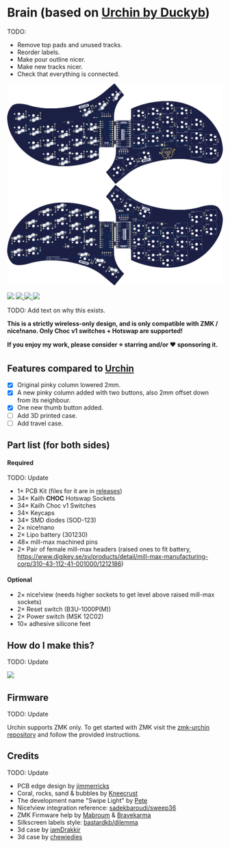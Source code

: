 # Brain (based on [Urchin by Duckyb](https://github.com/duckyb/urchin))

TODO:
- Remove top pads and unused tracks.
- Reorder labels.
- Make pour outline nicer.
- Make new tracks nicer.
- Check that everything is connected.

![PCB Preview](./gallery/main/main-top.png)
![PCB Preview](./gallery/main/main-bottom.png)

<span>
  <img src="https://img.shields.io/github/last-commit/Wesztman/brain?style=flat-square">
  <a href="https://github.com/Wesztman/brain/releases">
    <img src="https://img.shields.io/github/v/release/Wesztman/brain?include_prereleases&color=success&style=flat-square">
    <img src="https://img.shields.io/github/downloads/Wesztman/brain/total?color=success&style=flat-square">
  </a>
  <img src="https://img.shields.io/static/v1?label=license&message=MIT&color=success&style=flat-square">
</span>

TODO: Add text on why this exists.

**This is a strictly wireless-only design, and is only compatible with ZMK / nice!nano. Only Choc v1 switches + Hotswap are supported!**

**If you enjoy my work, please consider ⭐ starring and/or ❤ sponsoring it.**

## Features compared to [Urchin](https://github.com/duckyb/urchin)

- [x] Original pinky column lowered 2mm.
- [x] A new pinky column added with two buttons, also 2mm offset down from its neighbour.
- [x] One new thumb button added.
- [ ] Add 3D printed case.
- [ ] Add travel case.

## Part list (for both sides)
#### Required
TODO: Update
- 1× PCB Kit (files for it are in [releases](https://github.com/duckyb/urchin/releases))
- 34× Kailh **CHOC** Hotswap Sockets
- 34× Kailh Choc v1 Switches
- 34× Keycaps
- 34× SMD diodes (SOD-123)
- 2× nice!nano
- 2× Lipo battery (301230)
- 48× mill-max machined pins
- 2× Pair of female mill-max headers (raised ones to fit battery, https://www.digikey.se/sv/products/detail/mill-max-manufacturing-corp/310-43-112-41-001000/1212186)
#### Optional
- 2× nice!view (needs higher sockets to get level above raised mill-max sockets)
- 2× Reset switch (B3U-1000P(M))
- 2× Power switch (MSK 12C02)
- 10× adhesive silicone feet

## How do I make this?

TODO: Update

<a href="https://youtu.be/CHSh1-dJq24" target="_blank">
<img src="https://gist.githubusercontent.com/duckyb/337340baa1f0c8bcc06fef7b3b57242b/raw/97e6e0748dd1b8a3fb54fac0a88e84e6b6e0e10a/build-guide-button.svg" height="44">
</a>

## Firmware

TODO: Update

Urchin supports ZMK only. To get started with ZMK visit the [zmk-urchin repository](https://github.com/duckyb/zmk-urchin) and follow the provided instructions.

## Credits

TODO: Update

- PCB edge design by [jimmerricks](https://github.com/jimmerricks/swoop)
- Coral, rocks, sand & bubbles by [Kneecrust](https://linktr.ee/kneecrust)
- The development name "Swipe Light" by [Pete](https://github.com/petejohanson)
- Nice!view integration reference: [sadekbaroudi/sweep36](https://github.com/sadekbaroudi/sweep36)
- ZMK Firmware help by [Mabroum](https://github.com/AlaaSaadAbdo) & [Bravekarma](https://github.com/caksoylar)
- Silkscreen labels style: [bastardkb/dilemma](https://github.com/Bastardkb/Dilemma)
- 3d case by [iamDrakkir](https://github.com/iamDrakkir)
- 3d case by [chewiedies](https://www.printables.com/it/social/360738-chewiedies/about)
